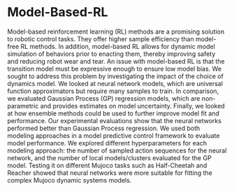 # Model-Based-RL

Model-based reinforcement learning (RL) methods are a promising solution to robotic control tasks. They offer higher sample efficiency than model-free RL methods. In addition, model-based RL allows for dynamic model simulation of behaviors prior to enacting them, thereby improving safety and reducing robot wear and tear. An issue with model-based RL is that the transition model must be expressive enough to ensure low model bias. We sought to address this problem by investigating the impact of the choice of dynamics model. We looked at neural network models, which are universal function approximators but require many samples to train. In comparison, we evaluated Gaussian Process (GP) regression models, which are non- parametric and provides estimates on model uncertainty. Finally, we looked at how ensemble methods could be used to further improve model fit and performance. Our experimental evaluations show that the neural networks performed better than Gaussian Process regression. We used both modeling approaches in a model predictive control framework to evaluate model performance. We explored different hyperparameters for each modeling approach: the number of sampled action sequences for the neural network, and the number of local models/clusters evaluated for the GP model. Testing it on different Mujoco tasks such as Half-Cheetah and Reacher showed that neural networks were more suitable for fitting the complex Mujoco dynamic systems models.
